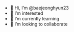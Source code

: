 - 👋 Hi, I’m @baejeonghyun23
- 👀 I’m interested 
- 🌱 I’m currently learning 
- 💞️ I’m looking to collaborate 

<!---
baejeonghyun23/baejeonghyun23 is a ✨ special ✨ repository because its `README.md` (this file) appears on your GitHub profile.
You can click the Preview link to take a look at your changes.
--->

